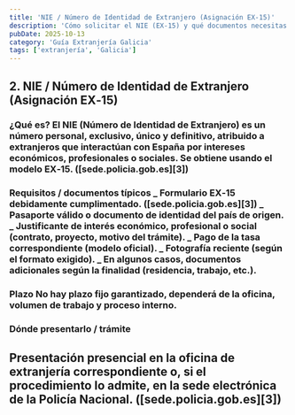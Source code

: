 ```yaml
---
title: 'NIE / Número de Identidad de Extranjero (Asignación EX‑15)'
description: 'Cómo solicitar el NIE (EX‑15) y qué documentos necesitas.'
pubDate: 2025-10-13
category: 'Guía Extranjería Galicia'
tags: ['extranjería', 'Galicia']
---
```


## 2. NIE / Número de Identidad de Extranjero (Asignación EX‑15)

### ¿Qué es? El NIE (Número de Identidad de Extranjero) es un número personal, exclusivo, único y definitivo, atribuido a extranjeros que interactúan con España por intereses económicos, profesionales o sociales. Se obtiene usando el modelo **EX‑15**. ([sede.policia.gob.es][3])

### Requisitos / documentos típicos _ Formulario **EX‑15** debidamente cumplimentado. ([sede.policia.gob.es][3]) _ Pasaporte válido o documento de identidad del país de origen. _ Justificante de interés económico, profesional o social (contrato, proyecto, motivo del trámite). _ Pago de la tasa correspondiente (modelo oficial). _ Fotografía reciente (según el formato exigido). _ En algunos casos, documentos adicionales según la finalidad (residencia, trabajo, etc.).

### Plazo No hay plazo fijo garantizado, dependerá de la oficina, volumen de trabajo y proceso interno.

### Dónde presentarlo / trámite

## Presentación presencial en la oficina de extranjería correspondiente o, si el procedimiento lo admite, en la sede electrónica de la Policía Nacional. ([sede.policia.gob.es][3])
